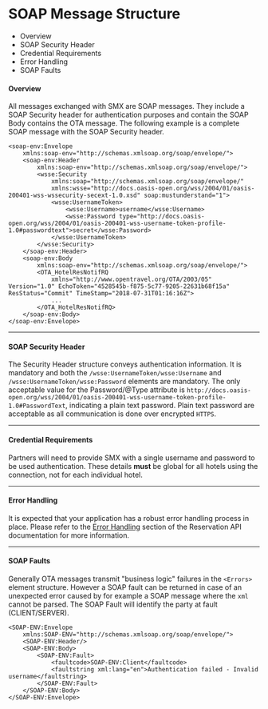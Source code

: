 # SOAP Message Structure

* Overview
* SOAP Security Header
* Credential Requirements
* Error Handling
* SOAP Faults

#### Overview <a href="#soapmessagestructure-overview" id="soapmessagestructure-overview"></a>

All messages exchanged with SMX are SOAP messages. They include a SOAP Security header for authentication purposes and contain the SOAP Body contains the OTA message. The following example is a complete SOAP message with the SOAP Security header.

```
<soap-env:Envelope
	xmlns:soap-env="http://schemas.xmlsoap.org/soap/envelope/">
	<soap-env:Header
		xmlns:soap-env="http://schemas.xmlsoap.org/soap/envelope/">
		<wsse:Security
			xmlns:soap="http://schemas.xmlsoap.org/soap/envelope/"
			xmlns:wsse="http://docs.oasis-open.org/wss/2004/01/oasis-200401-wss-wssecurity-secext-1.0.xsd" soap:mustunderstand="1">
			<wsse:UsernameToken>
				<wsse:Username>username</wsse:Username>
				<wsse:Password type="http://docs.oasis-open.org/wss/2004/01/oasis-200401-wss-username-token-profile-1.0#passwordtext">secret</wsse:Password>
			</wsse:UsernameToken>
		</wsse:Security>
	</soap-env:Header>
	<soap-env:Body
		xmlns:soap-env="http://schemas.xmlsoap.org/soap/envelope/">
		<OTA_HotelResNotifRQ
			xmlns="http://www.opentravel.org/OTA/2003/05" Version="1.0" EchoToken="4528545b-f875-5c77-9205-22631b68f15a" ResStatus="Commit" TimeStamp="2018-07-31T01:16:16Z">
            ...
		</OTA_HotelResNotifRQ>
	</soap-env:Body>
</soap-env:Envelope>
```

***

#### SOAP Security Header <a href="#soapmessagestructure-soapsecurityheader" id="soapmessagestructure-soapsecurityheader"></a>

The Security Header structure conveys authentication information. It is mandatory and both the `/wsse:UsernameToken/wsse:Username` and `/wsse:UsernameToken/wsse:Password` elements are mandatory. The only acceptable value for the Password/@Type attribute is `http://docs.oasis-open.org/wss/2004/01/oasis-200401-wss-username-token-profile-1.0#PasswordText`, indicating a plain text password. Plain text password are acceptable as all communication is done over encrypted `HTTPS`.

***

#### Credential Requirements <a href="#soapmessagestructure-credentialrequirements" id="soapmessagestructure-credentialrequirements"></a>

Partners will need to provide SMX with a single username and password to be used authentication. These details **must** be global for all hotels using the connection, not for each individual hotel.

***

#### Error Handling <a href="#soapmessagestructure-errorhandling" id="soapmessagestructure-errorhandling"></a>

It is expected that your application has a robust error handling process in place. Please refer to the [Error Handling](https://siteminder.atlassian.net/wiki/spaces/SMXAPPS/pages/1383596141/Error+Handling) section of the Reservation API documentation for more information.

***

#### SOAP Faults <a href="#soapmessagestructure-soapfaults" id="soapmessagestructure-soapfaults"></a>

Generally OTA messages transmit "business logic" failures in the `<Errors>` element structure. However a SOAP fault can be returned in case of an unexpected error caused by for example a SOAP message where the `xml` cannot be parsed. The SOAP Fault will identify the party at fault (CLIENT/SERVER).

```
<SOAP-ENV:Envelope
	xmlns:SOAP-ENV="http://schemas.xmlsoap.org/soap/envelope/">
	<SOAP-ENV:Header/>
	<SOAP-ENV:Body>
		<SOAP-ENV:Fault>
			<faultcode>SOAP-ENV:Client</faultcode>
			<faultstring xml:lang="en">Authentication failed - Invalid username</faultstring>
		</SOAP-ENV:Fault>
	</SOAP-ENV:Body>
</SOAP-ENV:Envelope>
```
